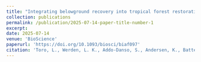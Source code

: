 ```yaml
---
title: "Integrating belowground recovery into tropical forest restoration design and monitoring"
collection: publications
permalink: /publication/2025-07-14-paper-title-number-1
excerpt: 
date: 2025-07-14
venue: 'BioScience'
paperurl: 'https://doi.org/10.1093/biosci/biaf097'
citation: 'Toro, L., Werden, L. K., Addo-Danso, S., Andersen, K., Batterman, S., Bradford, M., Bragadini, M., Choksi, P., Cole, R. J., Comita, L., Cusack, D., Dent, D. H., Dietterich, L., Fisher, J. B., Fleischer, K., Flores, M., Fuchslueger, L., Huanca-Nunez, N., Lienau, J. R., … Wong, M. (2025). &quot;Integrating belowground recovery into tropical forest restoration design and monitoring; <i>BioScience</i>. 75(7), 689–701. https://doi.org/10.1093/biosci/biaf097'
---
```

